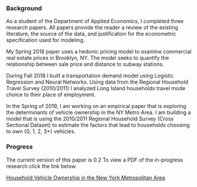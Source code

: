 ### Background


As a student of the Department of Applied Economics, I completed three research papers. All papers provide the reader a review of the existing literature, the source of the data, and justification for the econometric specification used for modeling.

My Spring 2018 paper uses a hedonic pricing model to examine commercial real estate prices in Brooklyn, NY. The model seeks to quantify the relationship between sale price and distance to subway stations.

During Fall 2018 I built a transportation demand model using Logistic Regression and Neural Networks. Using data from the Regional Household Travel Survey (2010/2011) I analyzed Long Island households travel mode choice to their place of employment.

In the Spring of 2019, I am working on an empirical paper that is exploring the determinants of vehicle ownership in the NY 
Metro Area. I am building a model that is using the 2010/2011 Regional Household Survey (Cross Sectional Dataset)
to estimate the factors that lead to households choosing to own {0, 1, 2, 3+} vehicles.


### Progress


The current version of this paper is 0.2
To view a PDF of the in-progress research click the link below.


[Household Vehicle Ownership in the New York Metropolitan Area](./Capstone_Project_Version_0-2.pdf)
